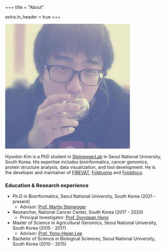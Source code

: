 +++
title = "About"

extra.in_header = true
+++

![Hyunbin Kim](avatar.jpg)

Hyunbin Kim is a PhD student in [SteineggerLab](https://steineggerlab.com/en/) in Seoul National University, South Korea.
His expertise includes bioinformatics, cancer genomics, protein structure analysis, data visualization, and tool development.
He is the developer and maintainer of [FIREVAT](https://github.com/cgab-ncc/FIREVAT), [Foldcomp](https://github.com/steineggerlab/foldcomp) and [Folddisco](https://github.com/steineggerlab/folddisco).

### Education & Research experience
- Ph.D in Bioinformatics, Seoul National University, South Korea (2021 - present)
  - Advisor: [Prof. Martin Steinegger](https://steineggerlab.com/en/)
- Researcher, National Cancer Center, South Korea (2017 - 2020)
  - Principal Investigator: [Prof. Dongwan Hong](http://honglab.catholic.ac.kr)
- Master of Science in Agricultural Genomics, Seoul National University, South Korea (2015 - 2017)
  - Advisor: [Prof. Yong-Hwan Lee](http://www.riceblast.snu.ac.kr/)
- Bachelor of Science in Biological Sciences, Seoul National University, South Korea (2010 - 2015)
